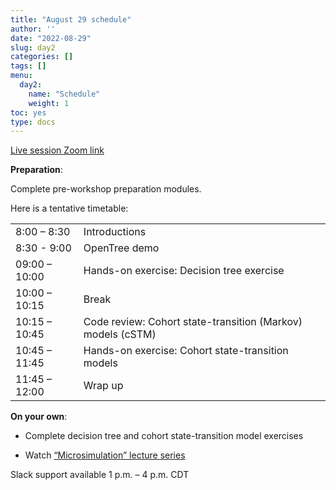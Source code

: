 ```yaml
---
title: "August 29 schedule"
author: ''
date: "2022-08-29"
slug: day2
categories: []
tags: []
menu:
  day2:
    name: "Schedule"
    weight: 1
toc: yes
type: docs
---
```


[Live session Zoom link](https://umn.zoom.us/j/95168741121?pwd=NmlRcjZnUXR3N2xVd3B4ZnJjQkFuUT09)

**Preparation**:

Complete pre-workshop preparation modules.

Here is a tentative timetable:

|                            |            |
|--------------------------------------------|:------------------|
| 8:00 – 8:30  | Introductions |
| 8:30 - 9:00 | OpenTree demo | 
| 09:00 – 10:00 | Hands-on exercise: Decision tree exercise |
| 10:00 – 10:15 | Break |
| 10:15 – 10:45 | Code review: Cohort state-transition (Markov) models (cSTM)  |
| 10:45 – 11:45 | Hands-on exercise: Cohort state-transition models |
| 11:45 – 12:00 | Wrap up |

**On your own**:

- Complete decision tree and cohort state-transition model exercises

- Watch [“Microsimulation” lecture series](https://umn-cea-decision-modeling-workshop-2022.netlify.app/days/day4/microsim_videos/)

Slack support available 1 p.m. – 4 p.m. CDT

<!-- ## Live session recording: -->

<!-- [Link](https://umn.zoom.us/rec/share/oTI0-yFv9OG_hEhJcMj37rMtvH5xZkJRUk1ReO5oIYs9IKhfmRWGXeLwTxd3DMdj.yPOMhza7UX0w_ESp) -->

<!-- # ```{r, echo=F} -->
<!-- # blogdown::shortcode("vimeo", "592848080") -->
<!-- # ``` -->
